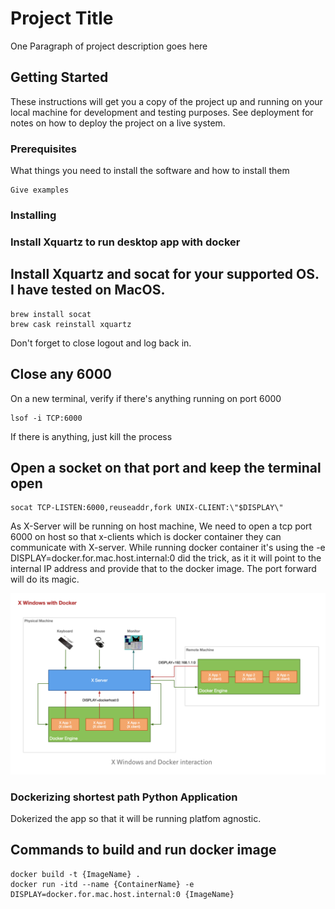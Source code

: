 # Project Title

One Paragraph of project description goes here

## Getting Started

These instructions will get you a copy of the project up and running on your local machine for development and testing purposes. See deployment for notes on how to deploy the project on a live system.

### Prerequisites

What things you need to install the software and how to install them

```
Give examples
```

### Installing


### Install Xquartz to run desktop app with docker

## Install Xquartz and socat for your supported OS. I have tested on MacOS.

```
brew install socat
brew cask reinstall xquartz

```
Don't forget to close logout and log back in.

## Close any 6000

On a new terminal, verify if there's anything running on port 6000

```
lsof -i TCP:6000

```

If there is anything, just kill the process

## Open a socket on that port and keep the terminal open

```
socat TCP-LISTEN:6000,reuseaddr,fork UNIX-CLIENT:\"$DISPLAY\"

```
As X-Server will be running on host machine, We need to open a tcp port 6000 on host so that x-clients which is docker container they can communicate with X-server.
While running docker container it's using the -e DISPLAY=docker.for.mac.host.internal:0 did the trick, as it it will point to the internal IP address and provide that to the docker image. The port forward will do its magic.

![Screenshot](screenshot.png)


### Dockerizing shortest path Python Application

Dokerized the app so that it will be running platfom agnostic.

## Commands to build and run docker image

```
docker build -t {ImageName} .
docker run -itd --name {ContainerName} -e DISPLAY=docker.for.mac.host.internal:0 {ImageName}
```



